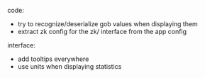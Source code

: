 code:
* try to recognize/deserialize gob values when displaying them
* extract zk config for the zk/ interface from the app config

interface:
* add tooltips everywhere
* use units when displaying statistics

